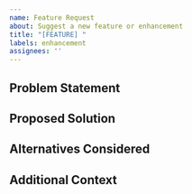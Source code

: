```yaml
---
name: Feature Request
about: Suggest a new feature or enhancement
title: "[FEATURE] "
labels: enhancement
assignees: ''
---
```


## Problem Statement

<!-- What problem does this solve? -->

## Proposed Solution

<!-- How should this work? -->

## Alternatives Considered

<!-- What other approaches did you consider? -->

## Additional Context

<!-- Any other helpful information, mockups, or references -->
